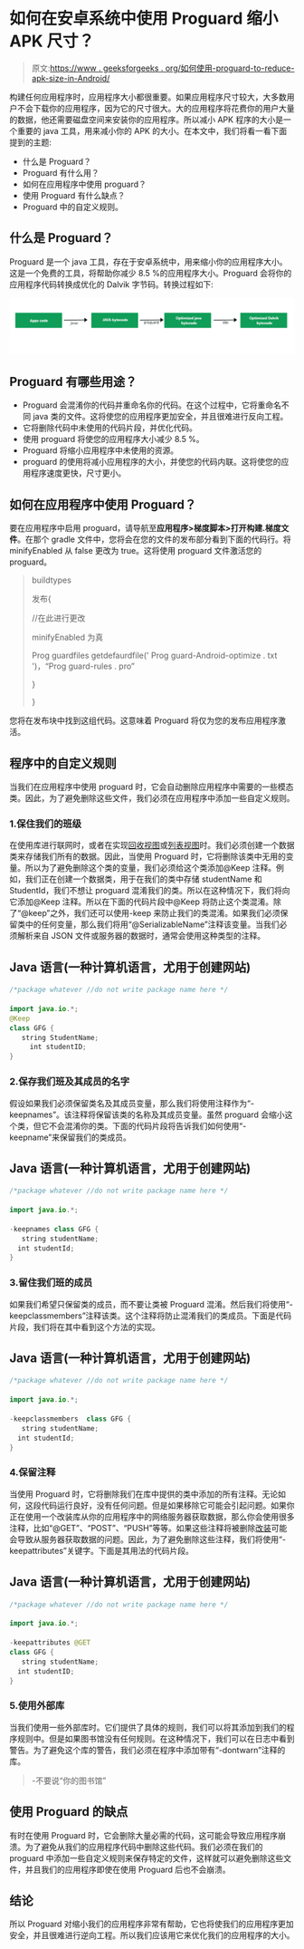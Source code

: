 # 如何在安卓系统中使用 Proguard 缩小 APK 尺寸？

> 原文:[https://www . geeksforgeeks . org/如何使用-proguard-to-reduce-apk-size-in-Android/](https://www.geeksforgeeks.org/how-to-use-proguard-to-reduce-apk-size-in-android/)

构建任何应用程序时，应用程序大小都很重要。如果应用程序尺寸较大，大多数用户不会下载你的应用程序，因为它的尺寸很大。大的应用程序将花费你的用户大量的数据，他还需要磁盘空间来安装你的应用程序。所以减小 APK 程序的大小是一个重要的 java 工具，用来减小你的 APK 的大小。在本文中，我们将看一看下面提到的主题:

*   什么是 Proguard？
*   Proguard 有什么用？
*   如何在应用程序中使用 proguard？
*   使用 Proguard 有什么缺点？
*   Proguard 中的自定义规则。

## 什么是 Proguard？

Proguard 是一个 java 工具，存在于安卓系统中，用来缩小你的应用程序大小。这是一个免费的工具，将帮助你减少 8.5 %的应用程序大小。Proguard 会将你的应用程序代码转换成优化的 Dalvik 字节码。转换过程如下:

![What is Proguard? ](img/b1d7c27230966d13e3ada0e68e109e2f.png)

## Proguard 有哪些用途？

*   Proguard 会混淆你的代码并重命名你的代码。在这个过程中，它将重命名不同 java 类的文件。这将使您的应用程序更加安全，并且很难进行反向工程。
*   它将删除代码中未使用的代码片段，并优化代码。
*   使用 proguard 将使您的应用程序大小减少 8.5 %。
*   Proguard 将缩小应用程序中未使用的资源。
*   proguard 的使用将减小应用程序的大小，并使您的代码内联。这将使您的应用程序速度更快，尺寸更小。

## 如何在应用程序中使用 Proguard？

要在应用程序中启用 proguard，请导航至**应用程序>梯度脚本>打开构建.梯度文件**。在那个 gradle 文件中，您将会在您的文件的发布部分看到下面的代码行。将 minifyEnabled 从 false 更改为 true。这将使用 proguard 文件激活您的 proguard。

> buildtypes
> 
> 发布{
> 
> //在此进行更改
> 
> minifyEnabled 为真
> 
> Prog guardfiles getdefaurdfile(' Prog guard-Android-optimize . txt ')，“Prog guard-rules . pro”
> 
> }
> 
> }

您将在发布块中找到这组代码。这意味着 Proguard 将仅为您的发布应用程序激活。

## 程序中的自定义规则

当我们在应用程序中使用 proguard 时，它会自动删除应用程序中需要的一些模态类。因此，为了避免删除这些文件，我们必须在应用程序中添加一些自定义规则。

### 1.保住我们的班级

在使用库进行联网时，或者在实现[回收视图](https://www.geeksforgeeks.org/android-recyclerview/)或[列表视图](https://www.geeksforgeeks.org/android-listview-in-java-with-example/)时。我们必须创建一个数据类来存储我们所有的数据。因此，当使用 Proguard 时，它将删除该类中无用的变量。所以为了避免删除这个类的变量，我们必须给这个类添加@Keep 注释。例如，我们正在创建一个数据类，用于在我们的类中存储 studentName 和 StudentId，我们不想让 proguard 混淆我们的类。所以在这种情况下，我们将向它添加@Keep 注释。所以在下面的代码片段中@Keep 将防止这个类混淆。除了“@keep”之外，我们还可以使用-keep 来防止我们的类混淆。如果我们必须保留类中的任何变量，那么我们将用“@SerializableName”注释该变量。当我们必须解析来自 JSON 文件或服务器的数据时，通常会使用这种类型的注释。

## Java 语言(一种计算机语言，尤用于创建网站)

```java
/*package whatever //do not write package name here */

import java.io.*;
@Keep
class GFG {
   string StudentName;
     int studentID;
}
```

### 2.保存我们班及其成员的名字

假设如果我们必须保留类名及其成员变量，那么我们将使用注释作为“-keepnames”。该注释将保留该类的名称及其成员变量。虽然 proguard 会缩小这个类，但它不会混淆你的类。下面的代码片段将告诉我们如何使用“-keepname”来保留我们的类成员。

## Java 语言(一种计算机语言，尤用于创建网站)

```java
/*package whatever //do not write package name here */

import java.io.*;

-keepnames class GFG {
   string studentName;
  int studentId;
}
```

### 3.留住我们班的成员

如果我们希望只保留类的成员，而不要让类被 Proguard 混淆。然后我们将使用“-keepclassmembers”注释该类。这个注释将防止混淆我们的类成员。下面是代码片段，我们将在其中看到这个方法的实现。

## Java 语言(一种计算机语言，尤用于创建网站)

```java
/*package whatever //do not write package name here */

import java.io.*;

-keepclassmembers  class GFG {
   string studentName;
  int studentId;
}
```

### 4.保留注释

当使用 Proguard 时，它将删除我们在库中提供的类中添加的所有注释。无论如何，这段代码运行良好，没有任何问题。但是如果移除它可能会引起问题。如果你正在使用一个改装库从你的应用程序中的网络服务器获取数据，那么你会使用很多注释，比如“@GET”、“POST”、“PUSH”等等。如果这些注释将被删除[改装](https://www.geeksforgeeks.org/introduction-retofit-2-android-set-1/)可能会导致从服务器获取数据的问题。因此，为了避免删除这些注释，我们将使用“-keepattributes”关键字。下面是其用法的代码片段。

## Java 语言(一种计算机语言，尤用于创建网站)

```java
/*package whatever //do not write package name here */

import java.io.*;

-keepattributes @GET
class GFG {
   string studentName;
  int studentID;
}
```

### 5.使用外部库

当我们使用一些外部库时。它们提供了具体的规则，我们可以将其添加到我们的程序规则中。但是如果图书馆没有任何规则。在这种情况下，我们可以在日志中看到警告。为了避免这个库的警告，我们必须在程序中添加带有“-dontwarn”注释的库。

> -不要说“你的图书馆”

## 使用 Proguard 的缺点

有时在使用 Proguard 时，它会删除大量必需的代码，这可能会导致应用程序崩溃。为了避免从我们的应用程序代码中删除这些代码。我们必须在我们的 proguard 中添加一些自定义规则来保存特定的文件，这样就可以避免删除这些文件，并且我们的应用程序即使在使用 Proguard 后也不会崩溃。

## **结论**

所以 Proguard 对缩小我们的应用程序非常有帮助，它也将使我们的应用程序更加安全，并且很难进行逆向工程。所以我们应该用它来优化我们的应用程序的大小。